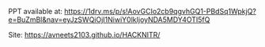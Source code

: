 PPT available at:
https://1drv.ms/p/s!AovGCIo2cb9qgvhGQ1-PBdSq1WpkjQ?e=BuZmBl&nav=eyJzSWQiOjI1NiwiY0lkIjoyNDA5MDY4OTI5fQ

Site:
https://avneets2103.github.io/HACKNITR/




